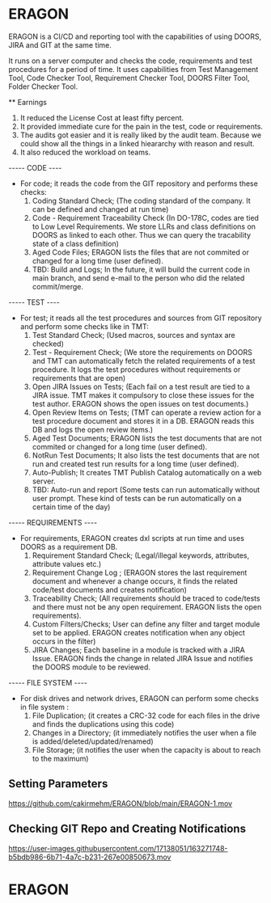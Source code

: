 # ERAGON
ERAGON is a CI/CD and reporting tool with the capabilities of using DOORS, JIRA and GIT at the same time.


It runs on a server computer and checks the code, requirements and test procedures for a period of time. It uses capabilities from 
	Test Management Tool, 
	Code Checker Tool, 
	Requirement Checker Tool,
	DOORS Filter Tool,
	Folder Checker Tool.

 ** Earnings
 1. It reduced the License Cost at least fifty percent. 
 2. It provided immediate cure for the pain in the test, code or requirements.
 3. The audits got easier and it is really liked by the audit team. Because we could show all the things in a linked hieararchy with reason and result.
 4. It also reduced the workload on teams.
 

 ----- CODE ----
* For code; it reads the code from the GIT repository and performs these checks:
    1. Coding Standard Check; (The coding standard of the company. It can be defined and changed at run time)
    2. Code - Requirement Traceability Check (In DO-178C, codes are tied to Low Level Requirements. We store LLRs and class definitions on DOORS as linked to each other. Thus we can query the tracability state of a class definition)
    3. Aged Code Files; ERAGON lists the files that are not commited or changed for a long time (user defined).
    4. TBD: Build and Logs; In the future, it will build the current code in main branch, and send e-mail to the person who did the related commit/merge.

----- TEST ----
* For test; it reads all the test procedures and sources from GIT repository and perform some checks like in TMT:
   1. Test Standard Check; (Used macros, sources and syntax are checked)
   2. Test - Requirement Check; (We store the requirements on DOORS and TMT can automatically fetch the related requirements of a test procedure. It logs the test procedures without requirements or requirements that are open)
  3. Open JIRA Issues on Tests; (Each fail on a test result are tied to a JIRA issue. TMT makes it compulsory to close these issues for the test author. ERAGON shows the open issues on test documents.)
  4. Open Review Items on Tests; (TMT can operate a review action for a test procedure document and stores it in a DB. ERAGON reads this DB and logs the open review items.)
  5. Aged Test Documents; ERAGON lists the test documents that are not commited or changed for a long time (user defined).
  6. NotRun Test Documents; It also lists the test documents that are not run and created test run results for a long time (user defined).
  7. Auto-Publish; It creates TMT Publish Catalog automatically on a web server.
  8. TBD: Auto-run and report (Some tests can run automatically without user prompt. These kind of tests can be run automatically on a certain time of the day)

----- REQUIREMENTS ----
* For requirements, ERAGON creates dxl scripts at run time and uses DOORS as a requirement DB.
   1. Requirement Standard Check; (Legal/illegal keywords, attributes, attribute values etc.)
   2. Requirement Change Log ; (ERAGON stores the last requirement document and whenever a change occurs, it finds the related code/test documents and creates notification)
   3. Traceability Check; (All requirements should be traced to code/tests and there must not be any open requirement. ERAGON lists the open requirements).
   4. Custom Filters/Checks; User can define any filter and target module set to be applied. ERAGON creates notification when any object occurs in the filter)
   5. JIRA Changes; Each baseline in a module is tracked with a JIRA Issue. ERAGON finds the change in related JIRA Issue and notifies the DOORS module to be reviewed.


----- FILE SYSTEM ----
* For disk drives and network drives, ERAGON can perform some checks in file system :
   1. File Duplication; (it creates a CRC-32 code for each files in the drive and finds the duplications using this code)
   2. Changes in a Directory; (it immediately notifies the user when a file is added/deleted/updated/renamed)
   3. File Storage; (it notifies the user when the capacity is about to reach to the maximum)



## Setting Parameters
https://github.com/cakirmehm/ERAGON/blob/main/ERAGON-1.mov

## Checking GIT Repo and Creating Notifications
https://user-images.githubusercontent.com/17138051/163271748-b5bdb986-6b71-4a7c-b231-267e00850673.mov





# ERAGON
